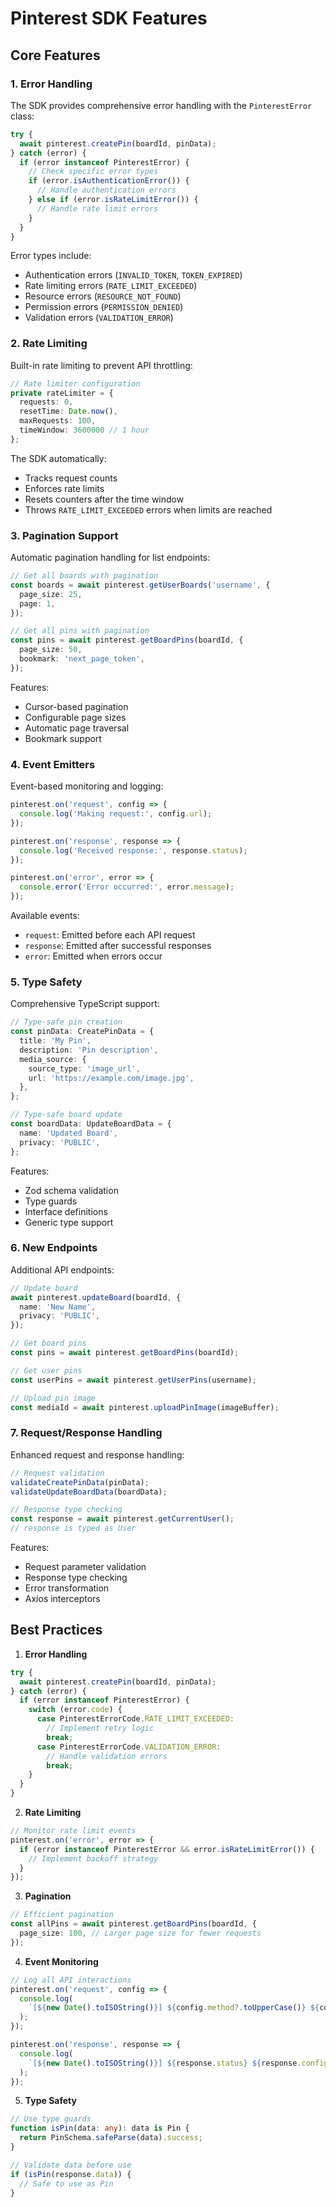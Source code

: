 # Pinterest SDK Features

## Core Features

### 1. Error Handling

The SDK provides comprehensive error handling with the `PinterestError` class:

```typescript
try {
  await pinterest.createPin(boardId, pinData);
} catch (error) {
  if (error instanceof PinterestError) {
    // Check specific error types
    if (error.isAuthenticationError()) {
      // Handle authentication errors
    } else if (error.isRateLimitError()) {
      // Handle rate limit errors
    }
  }
}
```

Error types include:

- Authentication errors (`INVALID_TOKEN`, `TOKEN_EXPIRED`)
- Rate limiting errors (`RATE_LIMIT_EXCEEDED`)
- Resource errors (`RESOURCE_NOT_FOUND`)
- Permission errors (`PERMISSION_DENIED`)
- Validation errors (`VALIDATION_ERROR`)

### 2. Rate Limiting

Built-in rate limiting to prevent API throttling:

```typescript
// Rate limiter configuration
private rateLimiter = {
  requests: 0,
  resetTime: Date.now(),
  maxRequests: 100,
  timeWindow: 3600000 // 1 hour
};
```

The SDK automatically:

- Tracks request counts
- Enforces rate limits
- Resets counters after the time window
- Throws `RATE_LIMIT_EXCEEDED` errors when limits are reached

### 3. Pagination Support

Automatic pagination handling for list endpoints:

```typescript
// Get all boards with pagination
const boards = await pinterest.getUserBoards('username', {
  page_size: 25,
  page: 1,
});

// Get all pins with pagination
const pins = await pinterest.getBoardPins(boardId, {
  page_size: 50,
  bookmark: 'next_page_token',
});
```

Features:

- Cursor-based pagination
- Configurable page sizes
- Automatic page traversal
- Bookmark support

### 4. Event Emitters

Event-based monitoring and logging:

```typescript
pinterest.on('request', config => {
  console.log('Making request:', config.url);
});

pinterest.on('response', response => {
  console.log('Received response:', response.status);
});

pinterest.on('error', error => {
  console.error('Error occurred:', error.message);
});
```

Available events:

- `request`: Emitted before each API request
- `response`: Emitted after successful responses
- `error`: Emitted when errors occur

### 5. Type Safety

Comprehensive TypeScript support:

```typescript
// Type-safe pin creation
const pinData: CreatePinData = {
  title: 'My Pin',
  description: 'Pin description',
  media_source: {
    source_type: 'image_url',
    url: 'https://example.com/image.jpg',
  },
};

// Type-safe board update
const boardData: UpdateBoardData = {
  name: 'Updated Board',
  privacy: 'PUBLIC',
};
```

Features:

- Zod schema validation
- Type guards
- Interface definitions
- Generic type support

### 6. New Endpoints

Additional API endpoints:

```typescript
// Update board
await pinterest.updateBoard(boardId, {
  name: 'New Name',
  privacy: 'PUBLIC',
});

// Get board pins
const pins = await pinterest.getBoardPins(boardId);

// Get user pins
const userPins = await pinterest.getUserPins(username);

// Upload pin image
const mediaId = await pinterest.uploadPinImage(imageBuffer);
```

### 7. Request/Response Handling

Enhanced request and response handling:

```typescript
// Request validation
validateCreatePinData(pinData);
validateUpdateBoardData(boardData);

// Response type checking
const response = await pinterest.getCurrentUser();
// response is typed as User
```

Features:

- Request parameter validation
- Response type checking
- Error transformation
- Axios interceptors

## Best Practices

1. **Error Handling**

```typescript
try {
  await pinterest.createPin(boardId, pinData);
} catch (error) {
  if (error instanceof PinterestError) {
    switch (error.code) {
      case PinterestErrorCode.RATE_LIMIT_EXCEEDED:
        // Implement retry logic
        break;
      case PinterestErrorCode.VALIDATION_ERROR:
        // Handle validation errors
        break;
    }
  }
}
```

2. **Rate Limiting**

```typescript
// Monitor rate limit events
pinterest.on('error', error => {
  if (error instanceof PinterestError && error.isRateLimitError()) {
    // Implement backoff strategy
  }
});
```

3. **Pagination**

```typescript
// Efficient pagination
const allPins = await pinterest.getBoardPins(boardId, {
  page_size: 100, // Larger page size for fewer requests
});
```

4. **Event Monitoring**

```typescript
// Log all API interactions
pinterest.on('request', config => {
  console.log(
    `[${new Date().toISOString()}] ${config.method?.toUpperCase()} ${config.url}`,
  );
});

pinterest.on('response', response => {
  console.log(
    `[${new Date().toISOString()}] ${response.status} ${response.config.url}`,
  );
});
```

5. **Type Safety**

```typescript
// Use type guards
function isPin(data: any): data is Pin {
  return PinSchema.safeParse(data).success;
}

// Validate data before use
if (isPin(response.data)) {
  // Safe to use as Pin
}
```
